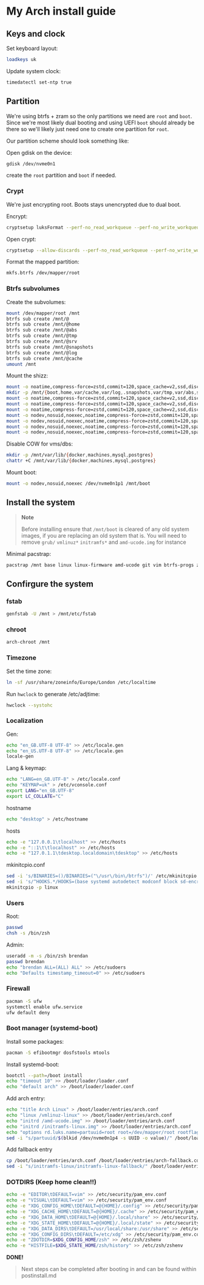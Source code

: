 # My Arch install guide

## Keys and clock

Set keyboard layout:

```zsh
loadkeys uk
```

Update system clock:

```zsh
timedatectl set-ntp true
```

## Partition

We're using btrfs + zram so the only partitions we need are `root` and `boot`. Since we're most likely dual booting and using UEFI `boot` should already be there so we'll likely just need one to create one partition for `root`.

Our partition scheme should look something like:

Open gdisk on the device:

```zsh
gdisk /dev/nvme0n1
```

create the `root` partition and `boot` if needed.

### Crypt

We're just encrypting root. Boots stays unencrypted due to dual boot.

Encrypt:

```zsh
cryptsetup luksFormat --perf-no_read_workqueue --perf-no_write_workqueue --type luks2 --cipher aes-xts-plain64 --key-size 512 --iter-time 2000 --pbkdf argon2id --hash sha3-512 /dev/nvme0n1p4
```

Open crypt:

```zsh
cryptsetup --allow-discards --perf-no_read_workqueue --perf-no_write_workqueue --persistent open /dev/nvme0n1p4 root
```

Format the mapped partition:

```zsh
mkfs.btrfs /dev/mapper/root
```

### Btrfs subvolumes

Create the subvolumes:

```zsh
mount /dev/mapper/root /mnt
btrfs sub create /mnt/@
btrfs sub create /mnt/@home
btrfs sub create /mnt/@abs
btrfs sub create /mnt/@tmp
btrfs sub create /mnt/@srv
btrfs sub create /mnt/@snapshots
btrfs sub create /mnt/@log
btrfs sub create /mnt/@cache
umount /mnt
```

Mount the shizz:

```zsh
mount -o noatime,compress-force=zstd,commit=120,space_cache=v2,ssd,discard=async,autodefrag,subvol=@ /dev/mapper/root /mnt
mkdir -p /mnt/{boot,home,var/cache,var/log,.snapshots,var/tmp,var/abs,srv}
mount -o noatime,compress-force=zstd,commit=120,space_cache=v2,ssd,discard=async,autodefrag,subvol=@home /dev/mapper/root /mnt/home
mount -o noatime,compress-force=zstd,commit=120,space_cache=v2,ssd,discard=async,autodefrag,subvol=@srv /dev/mapper/root /mnt/srv &&
mount -o noatime,compress-force=zstd,commit=120,space_cache=v2,ssd,discard=async,autodefrag,subvol=@snapshots /dev/mapper/root /mnt/.snapshots
mount -o nodev,nosuid,noexec,noatime,compress-force=zstd,commit=120,space_cache=v2,ssd,discard=async,autodefrag,subvol=@abs /dev/mapper/root /mnt/var/abs
mount -o nodev,nosuid,noexec,noatime,compress-force=zstd,commit=120,space_cache=v2,ssd,discard=async,autodefrag,subvol=@tmp /dev/mapper/root /mnt/var/tmp
mount -o nodev,nosuid,noexec,noatime,compress-force=zstd,commit=120,space_cache=v2,ssd,discard=async,autodefrag,subvol=@log /dev/mapper/root /mnt/var/log
mount -o nodev,nosuid,noexec,noatime,compress-force=zstd,commit=120,space_cache=v2,ssd,discard=async,autodefrag,subvol=@cache /dev/mapper/root /mnt/var/cache
```

Disable COW for vms/dbs:

```zsh
mkdir -p /mnt/var/lib/{docker,machines,mysql,postgres}
chattr +C /mnt/var/lib/{docker,machines,mysql,postgres}
```

Mount boot:

```zsh
mount -o nodev,nosuid,noexec /dev/nvme0n1p1 /mnt/boot
```

## Install the system

> **Note**
>
> Before installing ensure that `/mnt/boot` is cleared of any old system images, if you are replacing an old system that is.
> You will need to remove `grub/` `vmlinuz*` `initramfs*` and `amd-ucode.img` for instance

Minimal pacstrap:

```zsh
pacstrap /mnt base linux linux-firmware amd-ucode git vim btrfs-progs zsh base-devel
```

## Confirgure the system

### fstab

```zsh
genfstab -U /mnt > /mnt/etc/fstab
```

### chroot

```zsh
arch-chroot /mnt
```

### Timezone

Set the time zone:

```zsh
ln -sf /usr/share/zoneinfo/Europe/London /etc/localtime
```

Run `hwclock` to generate /etc/adjtime:

```zsh
hwclock --systohc
```

### Localization

Gen:

```zsh
echo "en_GB.UTF-8 UTF-8" >> /etc/locale.gen
echo "en_US.UTF-8 UTF-8" >> /etc/locale.gen
locale-gen
```

Lang & keymap:

```zsh
echo "LANG=en_GB.UTF-8" > /etc/locale.conf
echo "KEYMAP=uk" > /etc/vconsole.conf
export LANG="en_GB.UTF-8"
export LC_COLLATE="C"
```

hostname

```zsh
echo "desktop" > /etc/hostname
```

hosts

```zsh
echo -e "127.0.0.1\tlocalhost" >> /etc/hosts
echo -e "::1\t\tlocalhost" >> /etc/hosts
echo -e "127.0.1.1\tdesktop.localdomain\tdesktop" >> /etc/hosts
```

mkinitcpio.conf

```zsh
sed -i 's/BINARIES=()/BINARIES=("\/usr\/bin\/btrfs")/' /etc/mkinitcpio.conf
sed -i 's/^HOOKS.*/HOOKS=(base systemd autodetect modconf block sd-encrypt filesystems keyboard fsck)/' /etc/mkinitcpio.conf
mkinitcpio -p linux
```

### Users

Root:

```zsh
passwd
chsh -s /bin/zsh
```

Admin:

```zsh
useradd -m -s /bin/zsh brendan
passwd brendan
echo "brendan ALL=(ALL) ALL" >> /etc/sudoers
echo "Defaults timestamp_timeout=0" >> /etc/sudoers
```

### Firewall

```zsh
pacman -S ufw
systemctl enable ufw.service
ufw default deny
```

### Boot manager (systemd-boot)

Install some packages:

```zsh
pacman -S efibootmgr dosfstools mtools
```

Install systemd-boot:

```zsh
bootctl --path=/boot install
echo "timeout 10" >> /boot/loader/loader.conf
echo "default arch" >> /boot/loader/loader.conf
```

Add arch entry:

```zsh
echo "title Arch Linux" > /boot/loader/entries/arch.conf
echo "linux /vmlinuz-linux" >> /boot/loader/entries/arch.conf
echo "initrd /amd-ucode.img" >> /boot/loader/entries/arch.conf
echo "initrd /initramfs-linux.img" >> /boot/loader/entries/arch.conf
echo "options rd.luks.name=partuuid=root root=/dev/mapper/root rootflags=subvol=@ rw" >> /boot/loader/entries/arch.conf
sed -i "s/partuuid/$(blkid /dev/nvme0n1p4 -s UUID -o value)/" /boot/loader/entries/arch.conf
```

Add fallback entry

```zsh
cp /boot/loader/entries/arch.conf /boot/loader/entries/arch-fallback.conf
sed -i "s/initramfs-linux/initramfs-linux-fallback/" /boot/loader/entries/arch-fallback.conf
```

### DOTDIRS (Keep home clean!!)

```zsh
echo -e "EDITOR\tDEFAULT=vim" >> /etc/security/pam_env.conf
echo -e "VISUAL\tDEFAULT=vim" >> /etc/security/pam_env.conf
echo -e "XDG_CONFIG_HOME\tDEFAULT=@{HOME}/.config" >> /etc/security/pam_env.conf
echo -e "XDG_CACHE_HOME\tDEFAULT=@{HOME}/.cache" >> /etc/security/pam_env.conf
echo -e "XDG_DATA_HOME\tDEFAULT=@{HOME}/.local/share" >> /etc/security/pam_env.conf
echo -e "XDG_STATE_HOME\tDEFAULT=@{HOME}/.local/state" >> /etc/security/pam_env.conf
echo -e "XDG_DATA_DIRS\tDEFAULT=/usr/local/share:/usr/share" >> /etc/security/pam_env.conf
echo -e "XDG_CONFIG_DIRS\tDEFAULT=/etc/xdg" >> /etc/security/pam_env.conf
echo -e "ZDOTDIR=$XDG_CONFIG_HOME/zsh" >> /etc/zsh/zshenv
echo -e "HISTFILE=$XDG_STATE_HOME/zsh/history" >> /etc/zsh/zshenv
```

**DONE!**

> Next steps can be completed after booting in and can be found within postinstall.md
